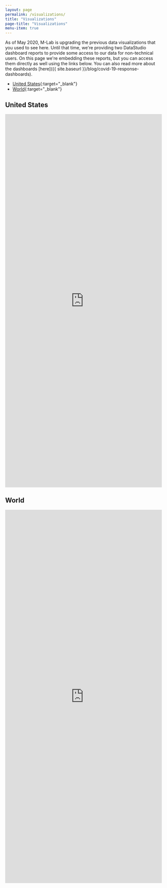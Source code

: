```yaml
---
layout: page
permalink: /visualizations/
title: "Visualizations"
page-title: "Visualizations"
menu-item: true
---
```


As of May 2020, M-Lab is upgrading the previous data visualizations that you used to see here. Until that time, we're providing two DataStudio dashboard reports to provide some access to our data for non-technical users. On this page we're embedding these reports, but you can access them directly as well using the links below. You can also read more about the dashboards [here]({{ site.baseurl }}/blog/covid-19-response-dashboards).

* [United States](https://datastudio.google.com/embed/reporting/1iH3kl_7vHzc8pRLIkabwzODMhJ1ZUhMl/page/YW8NB){:target="_blank"}
* [World](https://datastudio.google.com/embed/reporting/1q1lVI0Wc7ZLSXWZn4hcYknp_Tz_BtgQV/page/9GTNB){:target="_blank"}

## United States

<iframe width="100%" height="1200" src="https://datastudio.google.com/embed/reporting/1iH3kl_7vHzc8pRLIkabwzODMhJ1ZUhMl/page/YW8NB" frameborder="0" style="border:0" allowfullscreen></iframe>

## World

<iframe width="100%" height="1200" src="https://datastudio.google.com/embed/reporting/1q1lVI0Wc7ZLSXWZn4hcYknp_Tz_BtgQV/page/9GTNB" frameborder="0" style="border:0" allowfullscreen></iframe>